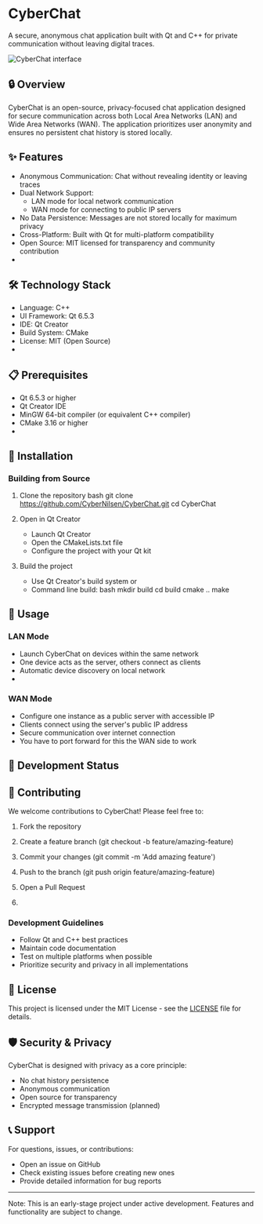 # CyberChat
A secure, anonymous chat application built with Qt and C++ for private communication without leaving digital traces.

![CyberChat interface](https://github.com/user-attachments/assets/4d6c9d34-ddc8-4199-a083-eeffedfc0160)

## 🔒 Overview
CyberChat is an open-source, privacy-focused chat application designed for secure communication across both Local Area Networks (LAN) and Wide Area Networks (WAN). The application prioritizes user anonymity and ensures no persistent chat history is stored locally.

## ✨ Features
- Anonymous Communication: Chat without revealing identity or leaving traces
- Dual Network Support: 
  - LAN mode for local network communication
  - WAN mode for connecting to public IP servers
- No Data Persistence: Messages are not stored locally for maximum privacy
- Cross-Platform: Built with Qt for multi-platform compatibility
- Open Source: MIT licensed for transparency and community contribution
- 
## 🛠️ Technology Stack
- Language: C++
- UI Framework: Qt 6.5.3
- IDE: Qt Creator
- Build System: CMake
- License: MIT (Open Source)
- 
## 📋 Prerequisites
- Qt 6.5.3 or higher
- Qt Creator IDE
- MinGW 64-bit compiler (or equivalent C++ compiler)
- CMake 3.16 or higher
- 
## 🚀 Installation

### Building from Source
1. Clone the repository
   bash
   git clone https://github.com/CyberNilsen/CyberChat.git
   cd CyberChat
   
2. Open in Qt Creator
   - Launch Qt Creator
   - Open the CMakeLists.txt file
   - Configure the project with your Qt kit
3. Build the project
   - Use Qt Creator's build system or
   - Command line build:
     bash
     mkdir build
     cd build
     cmake ..
     make
     
## 🎯 Usage

### LAN Mode
- Launch CyberChat on devices within the same network
- One device acts as the server, others connect as clients
- Automatic device discovery on local network
- 
### WAN Mode
- Configure one instance as a public server with accessible IP
- Clients connect using the server's public IP address
- Secure communication over internet connection
- You have to port forward for this the WAN side to work
## 🔧 Development Status

## 🤝 Contributing

We welcome contributions to CyberChat! Please feel free to:
1. Fork the repository
2. Create a feature branch (git checkout -b feature/amazing-feature)
3. Commit your changes (git commit -m 'Add amazing feature')
4. Push to the branch (git push origin feature/amazing-feature)
5. Open a Pull Request

6. 
### Development Guidelines
- Follow Qt and C++ best practices
- Maintain code documentation
- Test on multiple platforms when possible
- Prioritize security and privacy in all implementations
  
## 📄 License
This project is licensed under the MIT License - see the [LICENSE](LICENSE) file for details.

## 🛡️ Security & Privacy
CyberChat is designed with privacy as a core principle:
- No chat history persistence
- Anonymous communication
- Open source for transparency
- Encrypted message transmission (planned)
  
## 📞 Support
For questions, issues, or contributions:
- Open an issue on GitHub
- Check existing issues before creating new ones
- Provide detailed information for bug reports
---
Note: This is an early-stage project under active development. Features and functionality are subject to change.
